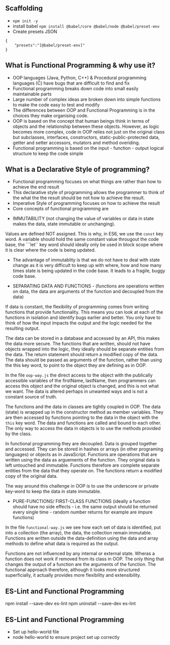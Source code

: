 ## Scaffolding

- ```npm init -y```
- install babel ```npm install @babel/core @babel/node @babel/preset-env```
- Create presets JSON
``` 
{
    "presets":"[@babel/preset-env]"
}
```

## What is Functional Programming & why use it?

- OOP languages (Java, Python, C++) & Procedural programming languages (C) have bugs that are difficult to find and fix
- Functional programming breaks down code into small easily maintainable parts
- Large number of complex ideas are broken down into simple functions to make the code easy to test and modify
- The differences between OOP and Functional Programming is in the choices they make organising code. 
- OOP is based on the concept that human beings think in terms of objects and the relationship between these objects. However, as logic becomes more complex, code in OOP relies not just on the original class but subclasses, interfaces, constructors, static-public-protected data, getter and setter accessors, mutators and method overiding.
- Functional programming is based on the input - function - output logical structure to keep the code simple

## What is a Declarative Style of programming?
- Functional programming focuses on what things are rather than how to achieve the end result
- This declarative style of programming allows the programmer to think of the what the the result should be not how to achieve the result.
- Imperative Style of programming focuses on how to achieve the result
- Core concepts of functional programming are 

* IMMUTABILITY (not changing the value of variables or data in state makes the data, state  immutable or unchanging). 

Values are defined NOT assigned. This is why, in ES6, we use the ```const``` key word. A variable should hold the same constant value througout the code base, the ```let`` key word should ideally only be used in block scope where it is clear where the code is being updated. 

- The advantage of immutablity is that we do not have to deal with state change as it is very difficult to keep up with where, how and how many times state is being updated in the code base. It leads to a fragile, buggy code base. 

* SEPARATING DATA AND FUNCTIONS - (functions are operations written on data, the data are arguments of the function and decoupled from the data)

If data is constant, the flexibility of programming comes from writing functions that provide functionality. This means you can look at each of the functions in isolation and identify bugs earlier and better. You only have to think of how the input impacts the output and the logic needed for the resulting output. 

The data can be stored in a database and accessed by an API, this makes the data more secure. The functions that are written, should not have objects wrapped into the logic, they ideally should be separate entities from the data. The return statement should return a modified copy of the data. The data should be passed as arguments of the function, rather than using the this key word, to point to the object they are defining as in OOP.

In the file ```oop-way.js``` the direct access to the object with the publically accessible variables of the firstName, lastName, then programmers can access this object and the original object is changed, and this is not what we want. The data is altered perhaps in unwanted ways and is not a constant source of truth. 

The functions and the data in classes are tightly coupled in OOP. The data (state) is wrapped up in the constructor method as member variables. They are then accessed by functions pointing to the data in the object with the ```this``` key word. The data and functions are called and bound to each other. The only way to access the data in objects is to use the methods provided by the class.

In functional programming they are decoupled. Data is grouped together and accessed. They can be stored in hashes or arrays (in other programing languages) or objects as in JavaScript. Functions are operations that are written using the data as arguements of the function. They original data is left untouched and immutable. Functions therefore are complete separate entities from the data that they operate on. The functions return a modified copy of the original data.

The way around this challenge in OOP is to use the underscore or private key-word to keep the data in state immutable.

* PURE-FUNCTIONS/ FIRST-CLASS FUNCTIONS (ideally a function should have no side effects - i.e. the same output should be returned every single time - random number returns for example are impure functions)

In the file ```functional-way.js``` we see how each set of data is identified, put into a collection (the array), the data, the collection remain immutable. Functions are written outside the data-definition using the data and array methods to define what data is required as the output.

Functions are not influenced by any internal or external state. Wheras a function does not work if removed from its class in OOP. The only thing that changes the output of a function are the arguments of the function. The functional approach therefore, although it looks more structured superficially, it actually provides more flexibility and extensibility.



## ES-Lint and Functional Programming
npm install --save-dev es-lint
npm uninstall --save-dev es-lint


## ES-Lint and Functional Programming
- Set up hello-world file
- node hello-world to ensure project set up correctly